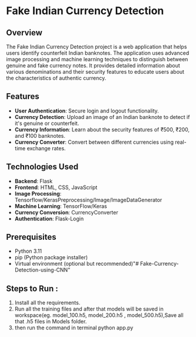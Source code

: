 # Fake Indian Currency Detection

## Overview

The Fake Indian Currency Detection project is a web application that helps users identify counterfeit Indian banknotes. The application uses advanced image processing and machine learning techniques to distinguish between genuine and fake currency notes. It provides detailed information about various denominations and their security features to educate users about the characteristics of authentic currency.

## Features

- **User Authentication**: Secure login and logout functionality.
- **Currency Detection**: Upload an image of an Indian banknote to detect if it's genuine or counterfeit.
- **Currency Information**: Learn about the security features of ₹500, ₹200, and ₹100 banknotes.
- **Currency Converter**: Convert between different currencies using real-time exchange rates.

## Technologies Used

- **Backend**: Flask
- **Frontend**: HTML, CSS, JavaScript
- **Image Processing**: Tensorflow/KerasPreprocessing/Image/ImageDataGenerator
- **Machine Learning**: TensorFlow/Keras
- **Currency Conversion**: CurrencyConverter
- **Authentication**: Flask-Login

## Prerequisites

- Python 3.11
- pip (Python package installer)
- Virtual environment (optional but recommended)"# Fake-Currency-Detection-using-CNN" 


## Steps to Run :

1. Install all the requirements.
2. Run all the training files and after that models will be saved in workspace(eg. model_100.h5, model_200.h5 , model_500.h5),Save all that .h5 files in Models folder.
3. then run the command in terminal python app.py
